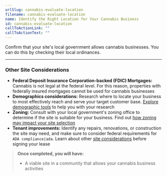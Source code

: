 ```yaml
---
urlSlug: cannabis-evaluate-location
filename: cannabis-evaluate-location
name: Identify the Right Location for Your Cannabis Business
id: cannabis-evaluate-location
callToActionLink: ""
callToActionText: ""
---
```

Confirm that your site's local government allows cannabis businesses. You can do this by checking their local ordinances. 


---
### Other Site Considerations

- **Federal Deposit Insurance Corporation-backed (FDIC) Mortgages:** Cannabis is not legal at the federal level. For this reason, properties with federally insured mortgages cannot be used for cannabis businesses
- **Demographics considerations:** Research where to locate your business to most effectively reach and serve your target customer base. [Explore demographic tools](https://business.nj.gov/pages/select-a-location) to help you with your research 
- **Zoning:** Consult with your local government's zoning office to determine if the site is suitable for your business. Find out [how zoning may impact your site selection](https://business.nj.gov/pages/select-a-location) 
- **Tenant improvements:** Identify any repairs, renovations, or construction the site may need, and make sure to consider federal requirements for `ADA compliance|ada`. Learn about other [site considerations](https://business.nj.gov/pages/leasing-tips) before signing your lease

>**Once completed, you will have:**
>
>- A viable site in a community that allows your cannabis business activities 